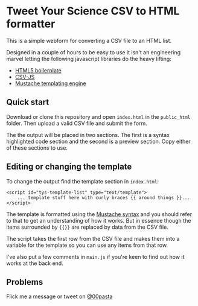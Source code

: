# Tweet Your Science CSV to HTML formatter

This is a simple webform for converting a CSV file to an HTML list.

Designed in a couple of hours to be easy to use it isn't an engineering marvel letting the following javascript libraries do the heavy lifting:

* [HTML5 boilerplate](https://github.com/h5bp/html5-boilerplate)
* [CSV-JS](https://github.com/gkindel/CSV-JS)
* [Mustache templating engine](https://github.com/janl/mustache.js)


## Quick start

Download or clone this repository and open `index.html` in the `public_html` folder.
Then upload a valid CSV file and submit the form.

The the output will be placed in two sections. The first is a syntax highlighted code section and the second is a preview section. Copy either of these sections to use.


## Editing or changing the template

To change the output find the template section in `index.html`:
```
<script id="tys-template-list" type="text/template">
    ... template stuff here with curly braces {{ around things }}...
</script>
```
The template is formatted using the [Mustache syntax](https://github.com/janl/mustache.js) and you should refer to that to get an understanding of how it works. But in essence though the items surrounded by `{{}}` are replaced by data from the CSV file.

The script takes the first row from the CSV file and makes them into a variable for the template so you can use any items from that row.

I've also put a few comments in `main.js` if you're keen to find out how it works at the back end.

## Problems

Flick me a message or tweet on [@00pasta](https://twitter.com/00pasta)